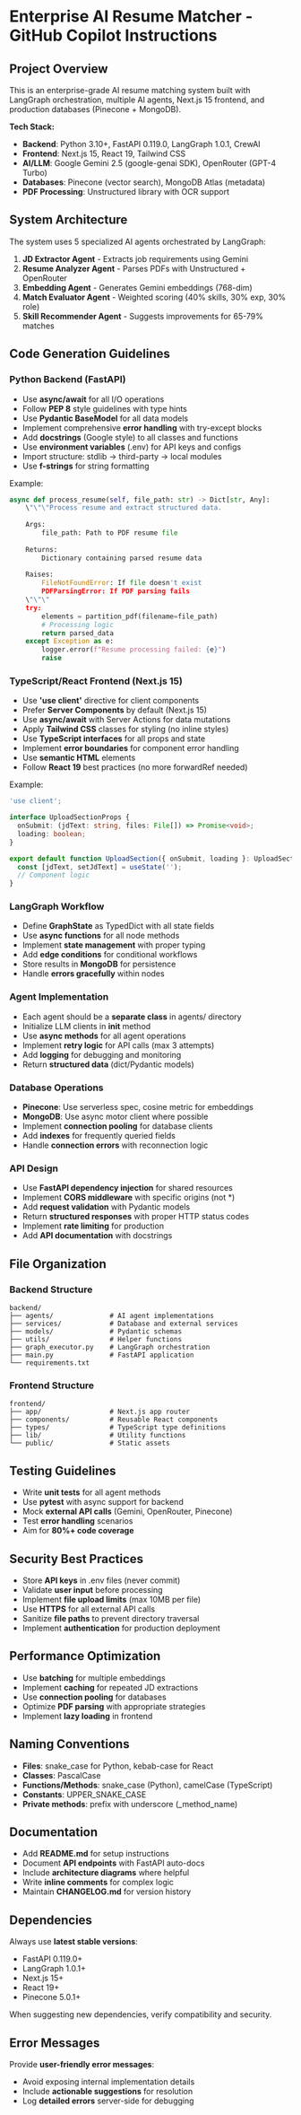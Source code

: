 # Enterprise AI Resume Matcher - GitHub Copilot Instructions

## Project Overview
This is an enterprise-grade AI resume matching system built with LangGraph orchestration, multiple AI agents, Next.js 15 frontend, and production databases (Pinecone + MongoDB).

**Tech Stack:**
- **Backend**: Python 3.10+, FastAPI 0.119.0, LangGraph 1.0.1, CrewAI
- **Frontend**: Next.js 15, React 19, Tailwind CSS
- **AI/LLM**: Google Gemini 2.5 (google-genai SDK), OpenRouter (GPT-4 Turbo)
- **Databases**: Pinecone (vector search), MongoDB Atlas (metadata)
- **PDF Processing**: Unstructured library with OCR support

## System Architecture
The system uses 5 specialized AI agents orchestrated by LangGraph:
1. **JD Extractor Agent** - Extracts job requirements using Gemini
2. **Resume Analyzer Agent** - Parses PDFs with Unstructured + OpenRouter
3. **Embedding Agent** - Generates Gemini embeddings (768-dim)
4. **Match Evaluator Agent** - Weighted scoring (40% skills, 30% exp, 30% role)
5. **Skill Recommender Agent** - Suggests improvements for 65-79% matches

## Code Generation Guidelines

### Python Backend (FastAPI)
- Use **async/await** for all I/O operations
- Follow **PEP 8** style guidelines with type hints
- Use **Pydantic BaseModel** for all data models
- Implement comprehensive **error handling** with try-except blocks
- Add **docstrings** (Google style) to all classes and functions
- Use **environment variables** (.env) for API keys and configs
- Import structure: stdlib → third-party → local modules
- Use **f-strings** for string formatting

Example:
```python
async def process_resume(self, file_path: str) -> Dict[str, Any]:
    \"\"\"Process resume and extract structured data.
    
    Args:
        file_path: Path to PDF resume file
        
    Returns:
        Dictionary containing parsed resume data
        
    Raises:
        FileNotFoundError: If file doesn't exist
        PDFParsingError: If PDF parsing fails
    \"\"\"
    try:
        elements = partition_pdf(filename=file_path)
        # Processing logic
        return parsed_data
    except Exception as e:
        logger.error(f"Resume processing failed: {e}")
        raise
```

### TypeScript/React Frontend (Next.js 15)
- Use **'use client'** directive for client components
- Prefer **Server Components** by default (Next.js 15)
- Use **async/await** with Server Actions for data mutations
- Apply **Tailwind CSS** classes for styling (no inline styles)
- Use **TypeScript interfaces** for all props and state
- Implement **error boundaries** for component error handling
- Use **semantic HTML** elements
- Follow **React 19** best practices (no more forwardRef needed)

Example:
```typescript
'use client';

interface UploadSectionProps {
  onSubmit: (jdText: string, files: File[]) => Promise<void>;
  loading: boolean;
}

export default function UploadSection({ onSubmit, loading }: UploadSectionProps) {
  const [jdText, setJdText] = useState('');
  // Component logic
}
```

### LangGraph Workflow
- Define **GraphState** as TypedDict with all state fields
- Use **async functions** for all node methods
- Implement **state management** with proper typing
- Add **edge conditions** for conditional workflows
- Store results in **MongoDB** for persistence
- Handle **errors gracefully** within nodes

### Agent Implementation
- Each agent should be a **separate class** in agents/ directory
- Initialize LLM clients in **__init__** method
- Use **async methods** for all agent operations
- Implement **retry logic** for API calls (max 3 attempts)
- Add **logging** for debugging and monitoring
- Return **structured data** (dict/Pydantic models)

### Database Operations
- **Pinecone**: Use serverless spec, cosine metric for embeddings
- **MongoDB**: Use async motor client where possible
- Implement **connection pooling** for database clients
- Add **indexes** for frequently queried fields
- Handle **connection errors** with reconnection logic

### API Design
- Use **FastAPI dependency injection** for shared resources
- Implement **CORS middleware** with specific origins (not *)
- Add **request validation** with Pydantic models
- Return **structured responses** with proper HTTP status codes
- Implement **rate limiting** for production
- Add **API documentation** with docstrings

## File Organization

### Backend Structure
```
backend/
├── agents/              # AI agent implementations
├── services/            # Database and external services
├── models/              # Pydantic schemas
├── utils/               # Helper functions
├── graph_executor.py    # LangGraph orchestration
├── main.py              # FastAPI application
└── requirements.txt
```

### Frontend Structure
```
frontend/
├── app/                 # Next.js app router
├── components/          # Reusable React components
├── types/               # TypeScript type definitions
├── lib/                 # Utility functions
└── public/              # Static assets
```

## Testing Guidelines
- Write **unit tests** for all agent methods
- Use **pytest** with async support for backend
- Mock **external API calls** (Gemini, OpenRouter, Pinecone)
- Test **error handling** scenarios
- Aim for **80%+ code coverage**

## Security Best Practices
- Store **API keys** in .env files (never commit)
- Validate **user input** before processing
- Implement **file upload limits** (max 10MB per file)
- Use **HTTPS** for all external API calls
- Sanitize **file paths** to prevent directory traversal
- Implement **authentication** for production deployment

## Performance Optimization
- Use **batching** for multiple embeddings
- Implement **caching** for repeated JD extractions
- Use **connection pooling** for databases
- Optimize **PDF parsing** with appropriate strategies
- Implement **lazy loading** in frontend

## Naming Conventions
- **Files**: snake_case for Python, kebab-case for React
- **Classes**: PascalCase
- **Functions/Methods**: snake_case (Python), camelCase (TypeScript)
- **Constants**: UPPER_SNAKE_CASE
- **Private methods**: prefix with underscore (_method_name)

## Documentation
- Add **README.md** for setup instructions
- Document **API endpoints** with FastAPI auto-docs
- Include **architecture diagrams** where helpful
- Write **inline comments** for complex logic
- Maintain **CHANGELOG.md** for version history

## Dependencies
Always use **latest stable versions**:
- FastAPI 0.119.0+
- LangGraph 1.0.1+
- Next.js 15+
- React 19+
- Pinecone 5.0.1+

When suggesting new dependencies, verify compatibility and security.

## Error Messages
Provide **user-friendly error messages**:
- Avoid exposing internal implementation details
- Include **actionable suggestions** for resolution
- Log **detailed errors** server-side for debugging